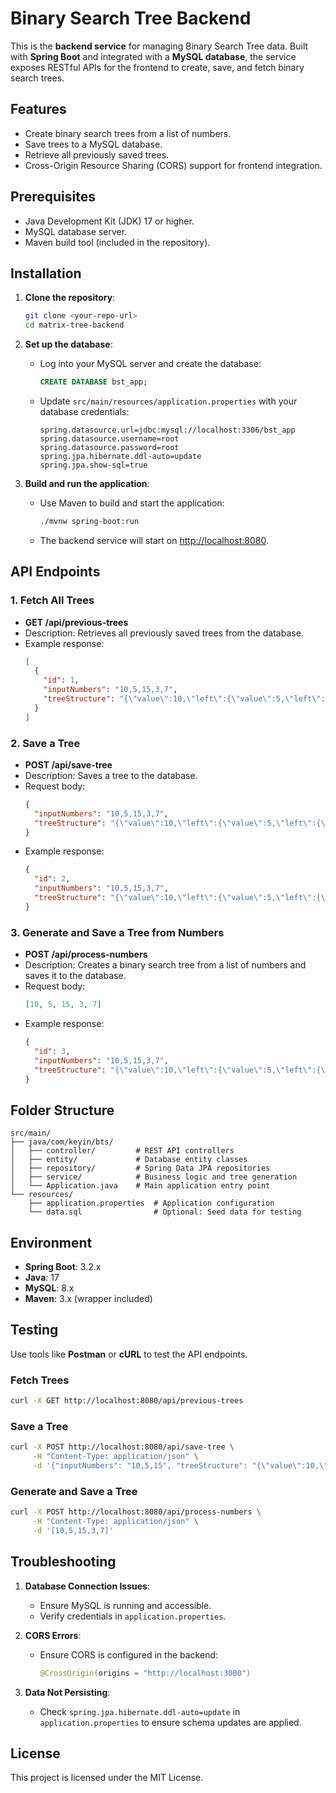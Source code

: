# Binary Search Tree Backend

This is the **backend service** for managing Binary Search Tree data. Built with **Spring Boot** and integrated with a **MySQL database**, the service exposes RESTful APIs for the frontend to create, save, and fetch binary search trees.

## Features
- Create binary search trees from a list of numbers.
- Save trees to a MySQL database.
- Retrieve all previously saved trees.
- Cross-Origin Resource Sharing (CORS) support for frontend integration.

## Prerequisites
- Java Development Kit (JDK) 17 or higher.
- MySQL database server.
- Maven build tool (included in the repository).

## Installation

1. **Clone the repository**:
   ```bash
   git clone <your-repo-url>
   cd matrix-tree-backend
   ```

2. **Set up the database**:
   - Log into your MySQL server and create the database:
     ```sql
     CREATE DATABASE bst_app;
     ```
   - Update `src/main/resources/application.properties` with your database credentials:
     ```properties
     spring.datasource.url=jdbc:mysql://localhost:3306/bst_app
     spring.datasource.username=root
     spring.datasource.password=root
     spring.jpa.hibernate.ddl-auto=update
     spring.jpa.show-sql=true
     ```

3. **Build and run the application**:
   - Use Maven to build and start the application:
     ```bash
     ./mvnw spring-boot:run
     ```
   - The backend service will start on [http://localhost:8080](http://localhost:8080).

## API Endpoints

### **1. Fetch All Trees**
- **GET /api/previous-trees**
- Description: Retrieves all previously saved trees from the database.
- Example response:
  ```json
  [
    {
      "id": 1,
      "inputNumbers": "10,5,15,3,7",
      "treeStructure": "{\"value\":10,\"left\":{\"value\":5,\"left\":{\"value\":3},\"right\":{\"value\":7}},\"right\":{\"value\":15}}"
    }
  ]
  ```

### **2. Save a Tree**
- **POST /api/save-tree**
- Description: Saves a tree to the database.
- Request body:
  ```json
  {
    "inputNumbers": "10,5,15,3,7",
    "treeStructure": "{\"value\":10,\"left\":{\"value\":5,\"left\":{\"value\":3},\"right\":{\"value\":7}},\"right\":{\"value\":15}}"
  }
  ```
- Example response:
  ```json
  {
    "id": 2,
    "inputNumbers": "10,5,15,3,7",
    "treeStructure": "{\"value\":10,\"left\":{\"value\":5,\"left\":{\"value\":3},\"right\":{\"value\":7}},\"right\":{\"value\":15}}"
  }
  ```

### **3. Generate and Save a Tree from Numbers**
- **POST /api/process-numbers**
- Description: Creates a binary search tree from a list of numbers and saves it to the database.
- Request body:
  ```json
  [10, 5, 15, 3, 7]
  ```
- Example response:
  ```json
  {
    "id": 3,
    "inputNumbers": "10,5,15,3,7",
    "treeStructure": "{\"value\":10,\"left\":{\"value\":5,\"left\":{\"value\":3},\"right\":{\"value\":7}},\"right\":{\"value\":15}}"
  }
  ```

## Folder Structure
```
src/main/
├── java/com/keyin/bts/
│   ├── controller/         # REST API controllers
│   ├── entity/             # Database entity classes
│   ├── repository/         # Spring Data JPA repositories
│   ├── service/            # Business logic and tree generation
│   └── Application.java    # Main application entry point
└── resources/
    ├── application.properties  # Application configuration
    └── data.sql                # Optional: Seed data for testing
```

## Environment
- **Spring Boot**: 3.2.x
- **Java**: 17
- **MySQL**: 8.x
- **Maven**: 3.x (wrapper included)

## Testing
Use tools like **Postman** or **cURL** to test the API endpoints.

### Fetch Trees
```bash
curl -X GET http://localhost:8080/api/previous-trees
```

### Save a Tree
```bash
curl -X POST http://localhost:8080/api/save-tree \
     -H "Content-Type: application/json" \
     -d '{"inputNumbers": "10,5,15", "treeStructure": "{\"value\":10,\"left\":{\"value\":5},\"right\":{\"value\":15}}"}'
```

### Generate and Save a Tree
```bash
curl -X POST http://localhost:8080/api/process-numbers \
     -H "Content-Type: application/json" \
     -d '[10,5,15,3,7]'
```

## Troubleshooting

1. **Database Connection Issues**:
   - Ensure MySQL is running and accessible.
   - Verify credentials in `application.properties`.

2. **CORS Errors**:
   - Ensure CORS is configured in the backend:
     ```java
     @CrossOrigin(origins = "http://localhost:3000")
     ```

3. **Data Not Persisting**:
   - Check `spring.jpa.hibernate.ddl-auto=update` in `application.properties` to ensure schema updates are applied.

## License
This project is licensed under the MIT License.
